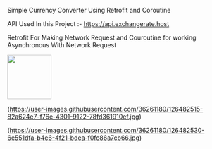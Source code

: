Simple Currency Converter Using Retrofit and Coroutine

API Used In this Project :- https://api.exchangerate.host

Retrofit For Making Network Request and Couroutine for working Asynchronous With Network Request 

<img src="https://user-images.githubusercontent.com/36261180/126482493-629d3573-f6c0-4c54-9e48-28595779f7fb.jpg" with=100dp height=100dp>

(https://user-images.githubusercontent.com/36261180/126482515-82a624e7-f76e-4301-9122-78fd361910ef.jpg)

(https://user-images.githubusercontent.com/36261180/126482530-6e551dfa-b4e6-4f21-bdea-f0fc86a7cb66.jpg)


